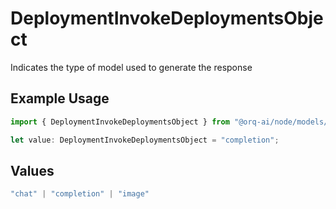 # DeploymentInvokeDeploymentsObject

Indicates the type of model used to generate the response

## Example Usage

```typescript
import { DeploymentInvokeDeploymentsObject } from "@orq-ai/node/models/operations";

let value: DeploymentInvokeDeploymentsObject = "completion";
```

## Values

```typescript
"chat" | "completion" | "image"
```